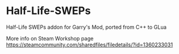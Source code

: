 # Half-Life-SWEPs
Half-Life SWEPs addon for Garry's Mod, ported from C++ to GLua

More info on Steam Workshop page
https://steamcommunity.com/sharedfiles/filedetails/?id=1360233031
